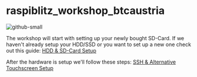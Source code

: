 # raspiblitz_workshop_btcaustria

![github-small](https://bitcoin-austria.at/user/themes/bitcoinaustria/assets/bitcoin-austria-fullhd_v1-2018.jpg)

The workshop will start with setting up your newly bought SD-Card.
If we haven't already setup your HDD/SSD or you want to set up a new one check out this guide:
[HDD & SD-Card Setup](HDD%20%26%20SD-Card%20Setup.txt)

After the hardware is setup we'll follow these steps:
[SSH & Alternative Touchscreen Setup](SSH%20&%20Alternative%20Touchscreen%20Setup.txt)
